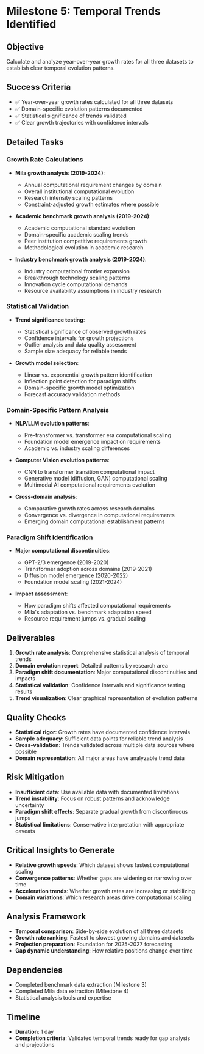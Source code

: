 # Milestone 5: Temporal Trends Identified

## Objective
Calculate and analyze year-over-year growth rates for all three datasets to establish clear temporal evolution patterns.

## Success Criteria
- ✅ Year-over-year growth rates calculated for all three datasets
- ✅ Domain-specific evolution patterns documented
- ✅ Statistical significance of trends validated
- ✅ Clear growth trajectories with confidence intervals

## Detailed Tasks

### Growth Rate Calculations
- **Mila growth analysis (2019-2024)**:
  - Annual computational requirement changes by domain
  - Overall institutional computational evolution
  - Research intensity scaling patterns
  - Constraint-adjusted growth estimates where possible

- **Academic benchmark growth analysis (2019-2024)**:
  - Academic computational standard evolution
  - Domain-specific academic scaling trends
  - Peer institution competitive requirements growth
  - Methodological evolution in academic research

- **Industry benchmark growth analysis (2019-2024)**:
  - Industry computational frontier expansion
  - Breakthrough technology scaling patterns
  - Innovation cycle computational demands
  - Resource availability assumptions in industry research

### Statistical Validation
- **Trend significance testing**:
  - Statistical significance of observed growth rates
  - Confidence intervals for growth projections
  - Outlier analysis and data quality assessment
  - Sample size adequacy for reliable trends

- **Growth model selection**:
  - Linear vs. exponential growth pattern identification
  - Inflection point detection for paradigm shifts
  - Domain-specific growth model optimization
  - Forecast accuracy validation methods

### Domain-Specific Pattern Analysis
- **NLP/LLM evolution patterns**:
  - Pre-transformer vs. transformer era computational scaling
  - Foundation model emergence impact on requirements
  - Academic vs. industry scaling differences

- **Computer Vision evolution patterns**:
  - CNN to transformer transition computational impact
  - Generative model (diffusion, GAN) computational scaling
  - Multimodal AI computational requirements evolution

- **Cross-domain analysis**:
  - Comparative growth rates across research domains
  - Convergence vs. divergence in computational requirements
  - Emerging domain computational establishment patterns

### Paradigm Shift Identification
- **Major computational discontinuities**:
  - GPT-2/3 emergence (2019-2020)
  - Transformer adoption across domains (2019-2021)
  - Diffusion model emergence (2020-2022)
  - Foundation model scaling (2021-2024)

- **Impact assessment**:
  - How paradigm shifts affected computational requirements
  - Mila's adaptation vs. benchmark adaptation speed
  - Resource requirement jumps vs. gradual scaling

## Deliverables
1. **Growth rate analysis**: Comprehensive statistical analysis of temporal trends
2. **Domain evolution report**: Detailed patterns by research area
3. **Paradigm shift documentation**: Major computational discontinuities and impacts
4. **Statistical validation**: Confidence intervals and significance testing results
5. **Trend visualization**: Clear graphical representation of evolution patterns

## Quality Checks
- **Statistical rigor**: Growth rates have documented confidence intervals
- **Sample adequacy**: Sufficient data points for reliable trend analysis
- **Cross-validation**: Trends validated across multiple data sources where possible
- **Domain representation**: All major areas have analyzable trend data

## Risk Mitigation
- **Insufficient data**: Use available data with documented limitations
- **Trend instability**: Focus on robust patterns and acknowledge uncertainty
- **Paradigm shift effects**: Separate gradual growth from discontinuous jumps
- **Statistical limitations**: Conservative interpretation with appropriate caveats

## Critical Insights to Generate
- **Relative growth speeds**: Which dataset shows fastest computational scaling
- **Convergence patterns**: Whether gaps are widening or narrowing over time
- **Acceleration trends**: Whether growth rates are increasing or stabilizing
- **Domain variations**: Which research areas drive computational scaling

## Analysis Framework
- **Temporal comparison**: Side-by-side evolution of all three datasets
- **Growth rate ranking**: Fastest to slowest growing domains and datasets
- **Projection preparation**: Foundation for 2025-2027 forecasting
- **Gap dynamic understanding**: How relative positions change over time

## Dependencies
- Completed benchmark data extraction (Milestone 3)
- Completed Mila data extraction (Milestone 4)
- Statistical analysis tools and expertise

## Timeline
- **Duration**: 1 day
- **Completion criteria**: Validated temporal trends ready for gap analysis and projections